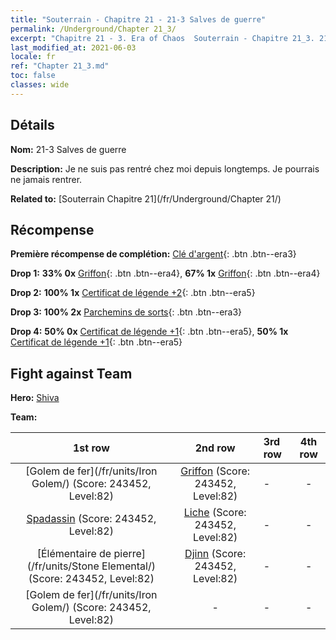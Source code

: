 ```yaml
---
title: "Souterrain - Chapitre 21 - 21-3 Salves de guerre"
permalink: /Underground/Chapter 21_3/
excerpt: "Chapitre 21 - 3. Era of Chaos  Souterrain - Chapitre 21_3. 21-3 Salves de guerre"
last_modified_at: 2021-06-03
locale: fr
ref: "Chapter 21_3.md"
toc: false
classes: wide
---
```


## Détails

 **Nom:** 21-3 Salves de guerre

 **Description:** Je ne suis pas rentré chez moi depuis longtemps. Je pourrais ne jamais rentrer.

 **Related to:** [Souterrain Chapitre 21](/fr/Underground/Chapter 21/)

## Récompense

 **Première récompense de complétion:** [Clé d'argent](/ItemsFR/con_693/){: .btn .btn--era3}

 **Drop 1:** **33% 0x** [Griffon](/ItemsFR/unt_192/){: .btn .btn--era4}, **67% 1x** [Griffon](/ItemsFR/unt_192/){: .btn .btn--era4}

 **Drop 2:** **100% 1x** [Certificat de légende +2](/ItemsFR/mat_81/){: .btn .btn--era5}

 **Drop 3:** **100% 2x** [Parchemins de sorts](/ItemsFR/con_694/){: .btn .btn--era3}

 **Drop 4:** **50% 0x** [Certificat de légende +1](/ItemsFR/mat_74/){: .btn .btn--era5}, **50% 1x** [Certificat de légende +1](/ItemsFR/mat_74/){: .btn .btn--era5}


## Fight against Team
 **Hero:** [Shiva](/fr/heroes/Shiva/)

 **Team:**


  | 1st row | 2nd row | 3rd row | 4th row |
  |:----:|:----:|:----|:----:|
  | [Golem de fer](/fr/units/Iron Golem/) (Score: 243452, Level:82)  | [Griffon](/fr/units/Griffin/) (Score: 243452, Level:82)  | - | - |
  | [Spadassin](/fr/units/Swordsman/) (Score: 243452, Level:82)  | [Liche](/fr/units/Lich/) (Score: 243452, Level:82)  | - | - |
  | [Élémentaire de pierre](/fr/units/Stone Elemental/) (Score: 243452, Level:82)  | [Djinn](/fr/units/Genie/) (Score: 243452, Level:82)  | - | - |
  | [Golem de fer](/fr/units/Iron Golem/) (Score: 243452, Level:82)  | - | - | - |



